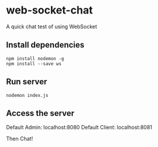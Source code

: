# web-socket-chat
A quick chat test of using WebSocket

## Install dependencies

```
npm install nodemon -g
npm install --save ws
```

## Run server

```
nodemon index.js
```

## Access the server

Default Admin: localhost:8080
Default Client: localhost:8081

Then Chat!
